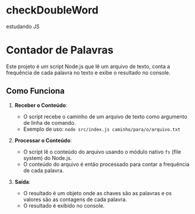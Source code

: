 # checkDoubleWord
estudando JS
# Contador de Palavras

Este projeto é um script Node.js que lê um arquivo de texto, conta a frequência de cada palavra no texto e exibe o resultado no console.

## Como Funciona

1. **Receber o Conteúdo**:
   - O script recebe o caminho de um arquivo de texto como argumento de linha de comando.
   - Exemplo de uso: `node src/index.js caminho/para/o/arquivo.txt`

2. **Processar o Conteúdo**:
   - O script lê o conteúdo do arquivo usando o módulo nativo `fs` (file system) do Node.js.
   - O conteúdo do arquivo é então processado para contar a frequência de cada palavra.

3. **Saída**:
   - O resultado é um objeto onde as chaves são as palavras e os valores são as contagens de cada palavra.
   - O resultado é exibido no console.


